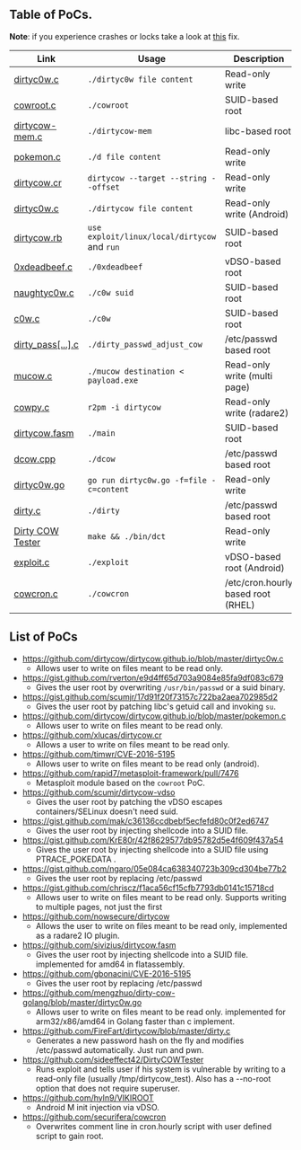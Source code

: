 ## Table of PoCs.
**Note**: if you experience crashes or locks take a look at [this](https://github.com/dirtycow/dirtycow.github.io/issues/25#issuecomment-255852675) fix.

| Link | Usage | Description | Family |
|---|---|---|---|
| [dirtyc0w.c](https://github.com/dirtycow/dirtycow.github.io/blob/master/dirtyc0w.c) | `./dirtyc0w file content` | Read-only write | /proc/self/mem |
| [cowroot.c](https://gist.github.com/rverton/e9d4ff65d703a9084e85fa9df083c679) | `./cowroot` | SUID-based root | /proc/self/mem |
| [dirtycow-mem.c](https://gist.github.com/scumjr/17d91f20f73157c722ba2aea702985d2) | `./dirtycow-mem` | libc-based root | /proc/self/mem |
| [pokemon.c](https://github.com/dirtycow/dirtycow.github.io/blob/master/pokemon.c) | `./d file content` | Read-only write | PTRACE_POKEDATA |
| [dirtycow.cr](https://github.com/xlucas/dirtycow.cr) | `dirtycow --target --string --offset` | Read-only write | /proc/self/mem |
| [dirtyc0w.c](https://github.com/timwr/CVE-2016-5195) | `./dirtycow file content` | Read-only write (Android) | /proc/self/mem |
| [dirtycow.rb](https://github.com/rapid7/metasploit-framework/pull/7476) | `use exploit/linux/local/dirtycow` and `run` | SUID-based root | /proc/self/mem |
| [0xdeadbeef.c](https://github.com/scumjr/dirtycow-vdso) | `./0xdeadbeef` | vDSO-based root | PTRACE_POKEDATA |
| [naughtyc0w.c](https://gist.github.com/mak/c36136ccdbebf5ecfefd80c0f2ed6747) | `./c0w suid` | SUID-based root | /proc/self/mem |
| [c0w.c](https://gist.github.com/KrE80r/42f8629577db95782d5e4f609f437a54) | `./c0w` | SUID-based root | PTRACE_POKEDATA|
| [dirty_pass[...].c](https://gist.github.com/ngaro/05e084ca638340723b309cd304be77b2) | `./dirty_passwd_adjust_cow` | /etc/passwd based root | /proc/self/mem |
| [mucow.c](https://gist.github.com/chriscz/f1aca56cf15cfb7793db0141c15718cd) | `./mucow destination < payload.exe` | Read-only write (multi page) | PTRACE_POKEDATA |
| [cowpy.c](https://github.com/nowsecure/dirtycow) | `r2pm -i dirtycow` | Read-only write (radare2) | /proc/self/mem |
| [dirtycow.fasm](https://github.com/sivizius/dirtycow.fasm) | `./main` | SUID-based root | /proc/self/mem |
| [dcow.cpp](https://github.com/gbonacini/CVE-2016-5195) | `./dcow` | /etc/passwd based root | /proc/self/mem |
| [dirtyc0w.go](https://github.com/mengzhuo/dirty-cow-golang/blob/master/dirtyc0w.go) | `go run dirtyc0w.go -f=file -c=content` | Read-only write | /proc/self/mem |
| [dirty.c](https://github.com/FireFart/dirtycow/blob/master/dirty.c) | `./dirty` | /etc/passwd based root | PTRACE_POKEDATA |
| [Dirty COW Tester](https://github.com/sideeffect42/DirtyCOWTester) | `make && ./bin/dct` | Read-only write | /proc/self/mem |
| [exploit.c](https://github.com/hyln9/VIKIROOT) | `./exploit` | vDSO-based root (Android) | PTRACE_POKEDATA |
| [cowcron.c](https://github.com/securifera/cowcron) | `./cowcron` | /etc/cron.hourly based root (RHEL) | PTRACE_POKEDATA |


## List of PoCs
* https://github.com/dirtycow/dirtycow.github.io/blob/master/dirtyc0w.c
  * Allows user to write on files meant to be read only.
* https://gist.github.com/rverton/e9d4ff65d703a9084e85fa9df083c679
  * Gives the user root by overwriting `/usr/bin/passwd` or a suid binary.
* https://gist.github.com/scumjr/17d91f20f73157c722ba2aea702985d2
  * Gives the user root by patching libc's getuid call and invoking `su`.
* https://github.com/dirtycow/dirtycow.github.io/blob/master/pokemon.c
  * Allows user to write on files meant to be read only.
* https://github.com/xlucas/dirtycow.cr
  * Allows a user to write on files meant to be read only.
* https://github.com/timwr/CVE-2016-5195
  * Allows user to write on files meant to be read only (android).
* https://github.com/rapid7/metasploit-framework/pull/7476
  * Metasploit module based on the `cowroot` PoC.
* https://github.com/scumjr/dirtycow-vdso
  * Gives the user root by patching the vDSO escapes containers/SELinux doesn't need suid.
* https://gist.github.com/mak/c36136ccdbebf5ecfefd80c0f2ed6747
  * Gives the user root by injecting shellcode into a SUID file.
* https://gist.github.com/KrE80r/42f8629577db95782d5e4f609f437a54
  * Gives the user root by injecting shellcode into a SUID file using PTRACE_POKEDATA .
* https://gist.github.com/ngaro/05e084ca638340723b309cd304be77b2
  * Gives the user root by replacing /etc/passwd
* https://gist.github.com/chriscz/f1aca56cf15cfb7793db0141c15718cd
  * Allows user to write on files meant to be read only. Supports writing to multiple pages, not just the first
* https://github.com/nowsecure/dirtycow
  * Allows the user to write on files meant to be read only, implemented as a radare2 IO plugin.
* https://github.com/sivizius/dirtycow.fasm
  * Gives the user root by injecting shellcode into a SUID file. implemented for amd64 in flatassembly.
* https://github.com/gbonacini/CVE-2016-5195
  * Gives the user root by replacing /etc/passwd
* https://github.com/mengzhuo/dirty-cow-golang/blob/master/dirtyc0w.go
  * Allows user to write on files meant to be read only. implemented for arm32/x86/amd64 in Golang faster than c implement.
* https://github.com/FireFart/dirtycow/blob/master/dirty.c
  * Generates a new password hash on the fly and modifies /etc/passwd automatically. Just run and pwn.
* https://github.com/sideeffect42/DirtyCOWTester
  * Runs exploit and tells user if his system is vulnerable by writing to a read-only file (usually /tmp/dirtycow_test). Also has a --no-root option that does not require superuser.
* https://github.com/hyln9/VIKIROOT
  * Android M init injection via vDSO.
* https://github.com/securifera/cowcron
  * Overwrites comment line in cron.hourly script with user defined script to gain root.